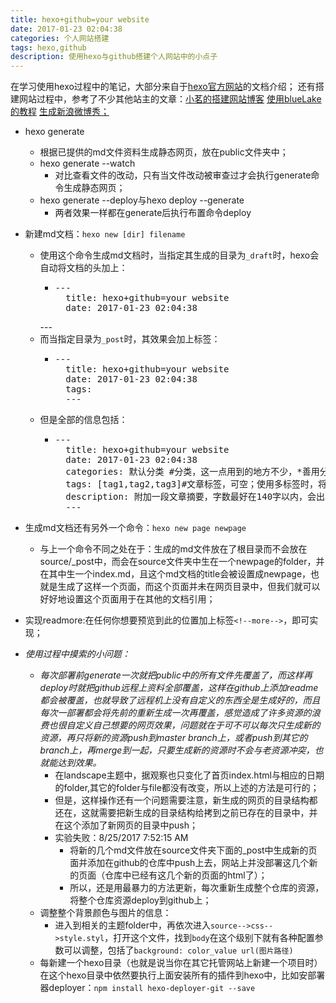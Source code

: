 ```yaml
---
title: hexo+github=your website
date: 2017-01-23 02:04:38
categories: 个人网站搭建
tags: hexo,github
description: 使用hexo与github搭建个人网站中的小点子
---
```

在学习使用hexo过程中的笔记，大部分来自于[hexo官方网站](https://hexo.io/docs/ "hexo Docs")的文档介绍；
还有搭建网站过程中，参考了不少其他站主的文章：[小茗的搭建网站博客](http://www.cnblogs.com/liuxianan/p/build-blog-website-by-hexo-github.html "小茗")
[使用blueLake的教程](http://chaoo.oschina.io/2016/12/29/BlueLake%E5%8D%9A%E5%AE%A2%E4%B8%BB%E9%A2%98%E7%9A%84%E8%AF%A6%E7%BB%86%E9%85%8D%E7%BD%AE.html "BlueLake使用教程")
[生成新浪微博秀；](http://app.weibo.com/tool/weiboshow "新浪微博秀")
- hexo generate
	- 根据已提供的md文件资料生成静态网页，放在public文件夹中；
	- hexo generate --watch
		- 对比查看文件的改动，只有当文件改动被审查过才会执行generate命令生成静态网页；
	- hexo generate --deploy与hexo deploy --generate
		- 两者效果一样都在generate后执行布置命令deploy
- 新建md文档：`hexo new [dir] filename`
	- 使用这个命令生成md文档时，当指定其生成的目录为`_draft`时，<!--more-->hexo会自动将文档的头加上：
		- <pre>---
			title: hexo+github=your website
			date: 2017-01-23 02:04:38
		---</pre>
	- 而当指定目录为`_post`时，其效果会加上标签：
		- <pre>---
			title: hexo+github=your website
			date: 2017-01-23 02:04:38
			tags: 
			---
		</pre>
	- 但是全部的信息包括：
		- <pre>---
			title: hexo+github=your website
			date: 2017-01-23 02:04:38
			categories: 默认分类 #分类，这一点用到的地方不少，*善用分类与标签*
			tags: [tag1,tag2,tag3]#文章标签，可空；使用多标签时，将`[]`符号带上，并且标签之间用`,`分开
			description: 附加一段文章摘要，字数最好在140字以内，会出现在meta的description里面
			---
		</pre>

- 生成md文档还有另外一个命令：`hexo new page newpage`
	- 与上一个命令不同之处在于：生成的md文件放在了根目录而不会放在source/_post中，而会在source文件夹中生在一个newpage的folder，并在其中生一个index.md，且这个md文档的title会被设置成newpage，也就是生成了这样一个页面，而这个页面并未在网页目录中，但我们就可以好好地设置这个页面用于在其他的文档引用；
- 实现readmore:在任何你想要预览到此的位置加上标签`<!--more-->`，即可实现；
- *使用过程中摸索的小问题：*
	- *每次部署前generate一次就把public中的所有文件先覆盖了，而这样再deploy时就把github远程上资料全部覆盖，这样在github上添加readme都会被覆盖，也就导致了远程机上没有自定义的东西全是生成好的，而且每次一部署都会将先前的重新生成一次再覆盖，感觉造成了许多资源的浪费也很自定义自己想要的网页效果，问题就在于可不可以每次只生成新的资源，再只将新的资源push到master branch上，或者push到其它的branch上，再merge到一起，只要生成新的资源时不会与老资源冲突，也就能达到效果。*
		- 在landscape主题中，据观察也只变化了首页index.html与相应的日期的folder,其它的folder与file都没有改变，所以上述的方法是可行的；
		- 但是，这样操作还有一个问题需要注意，新生成的网页的目录结构都还在，这就需要把新生成的目录结构给拷到之前已存在的目录中，并在这个添加了新网页的目录中push；
		- 实验失败：8/25/2017 7:52:15 AM 
			- 将新的几个md文件放在source文件夹下面的_post中生成新的页面并添加在github的仓库中push上去，网站上并没部署这几个新的页面（仓库中已经有这几个新的页面的html了）；
			- 所以，还是用最暴力的方法更新，每次重新生成整个仓库的资源，将整个仓库资源deploy到github上；
	- 调整整个背景颜色与图片的信息：
		- 进入到相关的主题folder中，再依次进入`source-->css-->style.styl`，打开这个文件，找到`body`在这个级别下就有各种配置参数可以调整，包括了`background: color_value url(图片路径)`
	- 每新建一个hexo目录（也就是说当你在其它托管网站上新建一个项目时）在这个hexo目录中依然要执行上面安装所有的插件到hexo中，比如安部署器deployer：`npm install hexo-deployer-git --save`